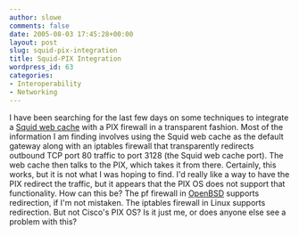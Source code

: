 ```yaml
---
author: slowe
comments: false
date: 2005-08-03 17:45:28+00:00
layout: post
slug: squid-pix-integration
title: Squid-PIX Integration
wordpress_id: 63
categories:
- Interoperability
- Networking
---
```


I have been searching for the last few days on some techniques to integrate a [Squid web cache](http://www.squid-cache.org/) with a PIX firewall in a transparent fashion. Most of the information I am finding involves using the Squid web cache as the default gateway along with an iptables firewall that transparently redirects outbound TCP port 80 traffic to port 3128 (the Squid web cache port). The web cache then talks to the PIX, which takes it from there. Certainly, this works, but it is not what I was hoping to find. I'd really like a way to have the PIX redirect the traffic, but it appears that the PIX OS does not support that functionality. How can this be? The pf firewall in [OpenBSD](http://www.openbsd.org) supports redirection, if I'm not mistaken. The iptables firewall in Linux supports redirection. But not Cisco's PIX OS? Is it just me, or does anyone else see a problem with this?
